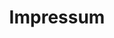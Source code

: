 ---
title: "Impressum"
describtion: "Name: Niklas Schneeberger
<sbr>
Matrikelnummer: 21460
<sbr>
Wohnort: Hönower Str. 12
<sbr>
10218 Berlin
<br>
Erstmentor: Matthias Beyrow
Zweitmentorin: Christina Poth
<sbr>
Erklärung an Eides statt."
---